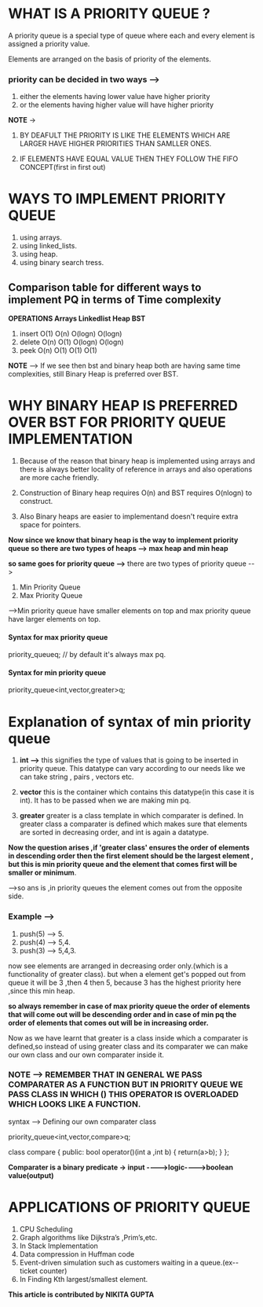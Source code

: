 # WHAT IS A PRIORITY QUEUE ?

A priority queue is a special type of queue where each and every element is assigned a priority value.

Elements are arranged on the basis of priority of the elements.

### priority can be decided in two ways -->  

1) either the elements having lower value have higher priority
2) or the elements having higher value will have higher priority
   
**NOTE** -> 

1) BY DEAFULT THE PRIORITY IS LIKE THE ELEMENTS WHICH ARE LARGER HAVE HIGHER PRIORITIES THAN SAMLLER ONES.
   
2) IF ELEMENTS HAVE EQUAL VALUE THEN THEY FOLLOW THE FIFO CONCEPT(first in first out)
   
# WAYS TO IMPLEMENT PRIORITY QUEUE

1) using arrays.
2) using linked_lists.
3) using heap.
4) using binary search tress.

## Comparison table for different ways to implement PQ in terms of Time complexity

**OPERATIONS      Arrays       Linkedlist       Heap        BST**
 
1) insert         O(1)            O(n)           O(logn)     O(logn)
2) delete         O(n)            O(1)           O(logn)     O(logn)
3) peek           O(n)            O(1)           O(1)        O(1)
   
**NOTE** -->  If we see then bst and binary heap both are having same time complexities, still Binary Heap is preferred over BST.

# WHY BINARY HEAP IS PREFERRED OVER BST FOR PRIORITY QUEUE IMPLEMENTATION

1) Because of the reason that binary heap is implemented using arrays and there is always better locality of reference in arrays and also operations are more cache friendly.

2) Construction of Binary heap requires O(n) and BST requires O(nlogn) to construct.

3) Also Binary heaps are easier to implementand doesn't require extra space for pointers.

**Now since we know that binary heap is the way to implement priority queue so there are two types of heaps --> max heap and min heap**

**so same goes for priority queue -->**
there are two types of priority queue --> 
1) Min Priority Queue
2) Max Priority Queue

-->Min priority queue have smaller elements on top and max priority queue have larger elements on top.

#### Syntax for max priority queue

priority_queue<int>q;   // by default it's always max pq.

#### Syntax for min priority queue

priority_queue<int,vector<int>,greater<int>>q;

# Explanation of syntax of min priority queue

1) **int -->**   this signifies the type of values that is going to be inserted in priority queue. This datatype can vary according to our needs like we can take string , pairs , vectors etc.

2) **vector<int>**  this is the container which contains this datatype(in this case it is int). It has to be passed when we are making min pq.

3) **greater<int>**  greater is a class template in which comparater is defined.
   In greater class a comparater is defined which makes sure that elements are sorted in decreasing order, and int is again a datatype.

**Now the question arises ,if 'greater class' ensures the order of elements in descending order then the first element should be the largest element , but this is min priority queue and the element that comes first will be smaller or minimum**.

-->so ans is ,in priority queues the element comes out from the opposite side.

### Example -->

1. push(5)  -->  5.
2. push(4)  -->  5,4.
3. push(3)  -->  5,4,3.

now see elements are arranged in decreasing order only.(which is a functionality of greater class).
but when a element get's popped out from queue it will be 3 ,then 4 then 5, because 3 has the highest priority here ,since this min heap.

**so always remember in case of max priority queue the order of elements that will come out will be descending order and in case of min pq the order of elements that comes out will be in increasing order.**

Now as we have learnt that greater is a class inside which a comparater is defined,so instead of using greater class and its comparater we can make our own class and our own comparater inside it.

### NOTE --> REMEMBER THAT IN GENERAL WE PASS COMPARATER AS A FUNCTION BUT IN PRIORITY QUEUE WE PASS CLASS IN WHICH () THIS OPERATOR IS OVERLOADED WHICH LOOKS LIKE A FUNCTION.

syntax --> Defining our own comparater class

priority_queue<int,vector<int>,compare<int>>q;
                  

class compare
{
    public:
         bool operator()(int a ,int b)
         {
            return(a>b);
         }
};

**Comparater is a binary predicate ->  input ---->logic---->boolean value(output)**

# APPLICATIONS OF PRIORITY QUEUE

1) CPU Scheduling
2) Graph algorithms like Dijkstra’s ,Prim’s,etc.
3) In Stack Implementation
4) Data compression in Huffman code
5) Event-driven simulation such as customers waiting in a queue.(ex--ticket counter)
6) In Finding Kth largest/smallest element.


**This article is contributed by NIKITA GUPTA**













